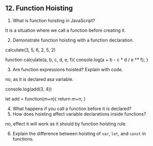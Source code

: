 ## 12. Function Hoisting
1. What is function hoisting in JavaScript?

It is a situation where we call a function before creating it.

2. Demonstrate function hoisting with a function declaration.

calculate(3, 5, 6, 2, 5, 2)

function calculate(a, b, c, d, e, f){
    console.log(a + b - c * d / e ** f);
}

3. Are function expressions hoisted? Explain with code.

no, as it is declared asa variable.

console.log(add(3, 4))

let add = function(m+n){
    return m+n;
}


4. What happens if you call a function before it is declared?
5. How does hoisting affect variable declarations inside functions?

no, effect it will work as it should by function hoisting rule.

6. Explain the difference between hoisting of `var`, `let`, and `const` in functions.
